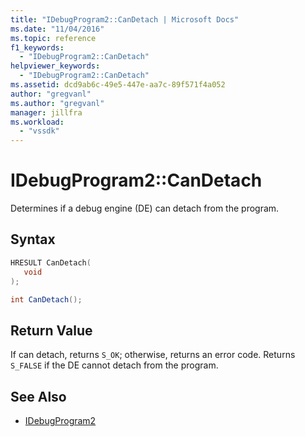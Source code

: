 ```yaml
---
title: "IDebugProgram2::CanDetach | Microsoft Docs"
ms.date: "11/04/2016"
ms.topic: reference
f1_keywords:
  - "IDebugProgram2::CanDetach"
helpviewer_keywords:
  - "IDebugProgram2::CanDetach"
ms.assetid: dcd9ab6c-49e5-447e-aa7c-89f571f4a052
author: "gregvanl"
ms.author: "gregvanl"
manager: jillfra
ms.workload:
  - "vssdk"
---
```

# IDebugProgram2::CanDetach
Determines if a debug engine (DE) can detach from the program.

## Syntax

```cpp
HRESULT CanDetach(
   void
);
```

```csharp
int CanDetach();
```

## Return Value
 If can detach, returns `S_OK`; otherwise, returns an error code. Returns `S_FALSE` if the DE cannot detach from the program.

## See Also
- [IDebugProgram2](../../../extensibility/debugger/reference/idebugprogram2.md)
